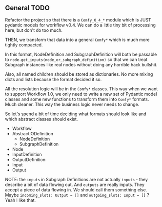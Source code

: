 ## General TODO
Refactor the project so that there is a `Comfy_0_4_*` module which is JUST pydantic models for workflow v0.4.
We can do a little tiny bit of processing here, but don't do too much.

THEN, we transform that data into a general `Comfy*` which is much more tightly compacted.


In this format, NodeDefinition and SubgraphDefinition will both be passable to  `node.get_inputs(node_or_subgraph_definition)` so that we can treat Subgraph instances like real nodes without doing any horrible hack bullshit.

Also, all named children should be stored as dictionaries. No more mixing dicts and lists because the format decided it so.

All the resolution logic will be in the `Comfy*` classes.
This way when we want to support Workflow 1.0, we only need to write a new set of Pydantic model classes and some new functions to transform them into `Comfy*` formats. Much cleaner. This way the business logic never needs to change.

So let's spend a bit of time deciding what formats should look like and which abstract classes should exist.

- Workflow
- AbstractIODefinition
    - NodeDefinition
    - SubgraphDefinition
- Node
- InputDefinition
- OutputDefinition
- Input
- Output

NOTE:
the `inputs` in Subgraph Definitions are not actually `inputs` - they describe a bit of data flowing out. And `outputs` are really inputs. They accept a piece of data flowing in. We should call them something else. Maybe `incoming_slots: Output = []` and `outgoing_slots: Input = []` ? Yeah I like that.